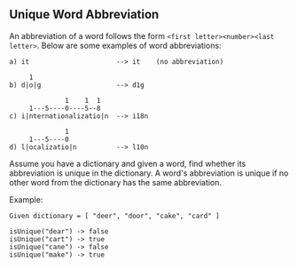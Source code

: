 ## Unique Word Abbreviation

An abbreviation of a word follows the form `<first letter><number><last letter>`. Below are some examples of word abbreviations:

```
a) it                      --> it    (no abbreviation)

     1
b) d|o|g                   --> d1g

              1    1  1
     1---5----0----5--8
c) i|nternationalizatio|n  --> i18n

              1
     1---5----0
d) l|ocalizatio|n          --> l10n
```

Assume you have a dictionary and given a word, find whether its abbreviation is unique in the dictionary. A word's abbreviation is unique if no other word from the dictionary has the same abbreviation.

Example: 

```
Given dictionary = [ "deer", "door", "cake", "card" ]

isUnique("dear") -> false
isUnique("cart") -> true
isUnique("cane") -> false
isUnique("make") -> true
```